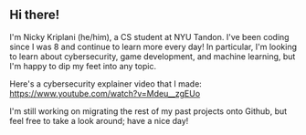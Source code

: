 Hi there!
---------------------------------------------------------------------------------------------------------------------------------------------------------------

I'm Nicky Kriplani (he/him), a CS student at NYU Tandon. I've been coding since I was 8 and continue to learn more every day! In particular, I'm looking to learn about cybersecurity, game development, and machine learning, but I'm happy to dip my feet into any topic.

Here's a cybersecurity explainer video that I made: https://www.youtube.com/watch?v=Mdeu__zgEUo

I'm still working on migrating the rest of my past projects onto Github, but feel free to take a look around; have a nice day!
